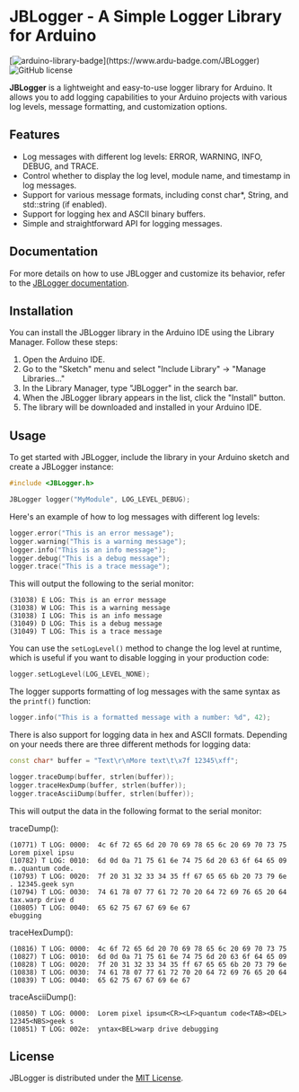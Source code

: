 # JBLogger - A Simple Logger Library for Arduino

[![arduino-library-badge](https://www.ardu-badge.com/badge/JBLogger.svg?)](https://www.ardu-badge.com/JBLogger)
![GitHub license](https://img.shields.io/badge/license-MIT-blue.svg)

**JBLogger** is a lightweight and easy-to-use logger library for Arduino. It allows you to add logging capabilities to your Arduino projects with various log levels, message formatting, and customization options.

## Features

- Log messages with different log levels: ERROR, WARNING, INFO, DEBUG, and TRACE.
- Control whether to display the log level, module name, and timestamp in log messages.
- Support for various message formats, including const char*, String, and std::string (if enabled).
- Support for logging hex and ASCII binary buffers.
- Simple and straightforward API for logging messages.

## Documentation

For more details on how to use JBLogger and customize its behavior,
refer to the [JBLogger documentation](https://jonnybergdahl.github.io/jblogger/).

## Installation

You can install the JBLogger library in the Arduino IDE using the Library Manager. Follow these steps:

1. Open the Arduino IDE.
2. Go to the "Sketch" menu and select "Include Library" -> "Manage Libraries..."
3. In the Library Manager, type "JBLogger" in the search bar.
4. When the JBLogger library appears in the list, click the "Install" button.
5. The library will be downloaded and installed in your Arduino IDE.

## Usage

To get started with JBLogger, include the library in your Arduino sketch and create a JBLogger instance:

```cpp
#include <JBLogger.h>

JBLogger logger("MyModule", LOG_LEVEL_DEBUG);
```

Here's an example of how to log messages with different log levels:

```cpp
logger.error("This is an error message");
logger.warning("This is a warning message");
logger.info("This is an info message");
logger.debug("This is a debug message");
logger.trace("This is a trace message");
```

This will output the following to the serial monitor:

```
(31038) E LOG: This is an error message
(31038) W LOG: This is a warning message
(31038) I LOG: This is an info message
(31049) D LOG: This is a debug message
(31049) T LOG: This is a trace message
```

You can use the `setLogLevel()` method to change the log level at runtime, 
which is useful if you want to disable logging in your production code:

```cpp
logger.setLogLevel(LOG_LEVEL_NONE);
```

The logger supports formatting of log messages with the same syntax as the `printf()` function:

```cpp
logger.info("This is a formatted message with a number: %d", 42);
```

There is also support for logging data in hex and ASCII formats. Depending 
on your needs there are three different methods for logging data:

```cpp
const char* buffer = "Text\r\nMore text\t\x7f 12345\xff";

logger.traceDump(buffer, strlen(buffer));
logger.traceHexDump(buffer, strlen(buffer));
logger.traceAsciiDump(buffer, strlen(buffer));
```

This will output the data in the following format to the serial monitor:

traceDump():
```
(10771) T LOG: 0000:  4c 6f 72 65 6d 20 70 69 78 65 6c 20 69 70 73 75  Lorem pixel ipsu
(10782) T LOG: 0010:  6d 0d 0a 71 75 61 6e 74 75 6d 20 63 6f 64 65 09  m..quantum code.
(10793) T LOG: 0020:  7f 20 31 32 33 34 35 ff 67 65 65 6b 20 73 79 6e  . 12345.geek syn
(10794) T LOG: 0030:  74 61 78 07 77 61 72 70 20 64 72 69 76 65 20 64  tax.warp drive d
(10805) T LOG: 0040:  65 62 75 67 67 69 6e 67                          ebugging
```

traceHexDump():
```
(10816) T LOG: 0000:  4c 6f 72 65 6d 20 70 69 78 65 6c 20 69 70 73 75 
(10827) T LOG: 0010:  6d 0d 0a 71 75 61 6e 74 75 6d 20 63 6f 64 65 09 
(10828) T LOG: 0020:  7f 20 31 32 33 34 35 ff 67 65 65 6b 20 73 79 6e 
(10838) T LOG: 0030:  74 61 78 07 77 61 72 70 20 64 72 69 76 65 20 64 
(10839) T LOG: 0040:  65 62 75 67 67 69 6e 67
```
traceAsciiDump():
```
(10850) T LOG: 0000:  Lorem pixel ipsum<CR><LF>quantum code<TAB><DEL> 12345<NBS>geek s
(10851) T LOG: 002e:  yntax<BEL>warp drive debugging
```

## License
JBLogger is distributed under the [MIT License](LICENSE).
